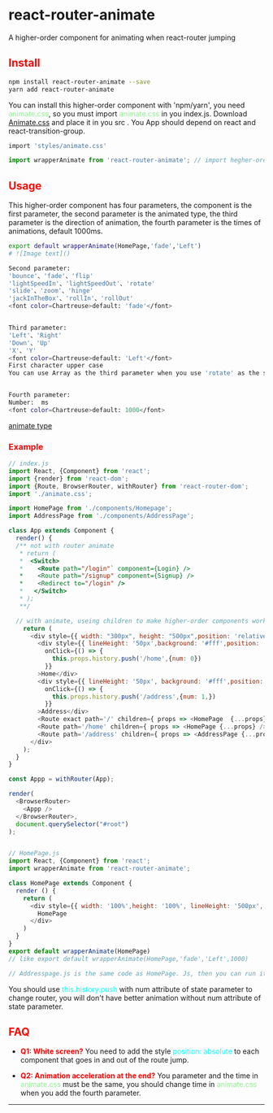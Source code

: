 # react-router-animate
A higher-order component for animating when react-router jumping

## <font color=red>Install</font>

```bash
npm install react-router-animate --save
yarn add react-router-animate
```

You can install this higher-order component with 'npm/yarn', you need <font color=LightGreen>animate.css</font>, so you must import <font color=LightGreen>animate.css</font> in you index.js. Download [Animate.css](https://raw.githubusercontent.com/daneden/animate.css/master/animate.css) and place it in you  src . You App should depend on react and react-transition-group.


```bash
import 'styles/animate.css'
```

```javascript
import wrapperAnimate from 'react-router-animate'; // import hegher-order component called wrapperAnimate
```

## <font color=red>Usage</font> 
This higher-order component has four parameters, the component is the first parameter, the second parameter is the animated type, the third parameter is the direction of animation, the fourth parameter is the times of animations, default 1000ms. 
```bash
export default wrapperAnimate(HomePage,'fade','Left')
# ![Image text]()

Second parameter:
'bounce'、'fade'、'flip'
'lightSpeedIn'、'lightSpeedOut'、'rotate'
'slide'、'zoom'、'hinge'
'jackInTheBox'、'rollIn'、'rollOut'
<font color=Chartreuse>default: 'fade'</font>


Third parameter:
'Left'、'Right'
'Down'、'Up'
'X'、'Y'
<font color=Chartreuse>default: 'Left'</font>
First character upper case
You can use Array as the third parameter when you use 'rotate' as the second parameter to determine the direction of the animation. The first value of the Array is the direction of entry, the second value of the Array is the direction of leave.


Fourth parameter:
Number:  ms
<font color=Chartreuse>default: 1000</font>
```
[animate type](https://daneden.github.io/animate.css/)


### <font color=red>Example</font>
```javascript
// index.js
import React, {Component} from 'react';
import {render} from 'react-dom';
import {Route, BrowserRouter, withRouter} from 'react-router-dom';
import './animate.css'; 

import HomePage from './components/Homepage';
import AddressPage from './components/AddressPage';

class App extends Component {
  render() {
  /** not with router animate
   * return (
   *  <Switch>
   *    <Route path="/login"` component={Login} />
   *    <Route path="/signup" component={Signup} />
   *    <Redirect to="/login" />
   *   </Switch>
   * );
   **/

  // with animate, useing children to make higher-order components work
    return (
      <div style={{ width: "300px", height: "500px",position: 'relative' }}>
        <div style={{ lineHeight: '50px',background: '#fff',position: 'absolute',zIndex: 100 }}
          onClick={() => {
            this.props.history.push('/home',{num: 0})
          }}
        >Home</div>
        <div style={{ lineHeight: '50px', background: '#fff',position: 'absolute', left: 100,zIndex: 100 }}
          onClick={() => {
            this.props.history.push('/address',{num: 1,})
          }}
        >Address</div>
        <Route exact path='/' children={ props => <HomePage  {...props}/>} />
        <Route path='/home' children={ props => <HomePage {...props} />} />
        <Route path='/address' children={ props => <AddressPage {...props} />} />
      </div>
    );
  }
}

const Appp = withRouter(App);

render(
  <BrowserRouter>
    <Appp />
  </BrowserRouter>,
  document.querySelector("#root")
);


// HomePage.js
import React, {Component} from 'react';
import wrapperAnimate from 'react-router-animate';

class HomePage extends Component {
  render () {
    return (
      <div style={{ width: '100%',height: '100%', lineHeight: '500px', background: 'green',position: 'absolute' }}>
        HomePage
      </div>
    )
  }
}
export default wrapperAnimate(HomePage)
// like export default wrapperAnimate(HomePage,'fade','Left',1000)

// Addresspage.js is the same code as HomePage. Js, then you can run it
```
You should use  <font color=Cyan>this.history.push</font>  with num attribute of state parameter to change router, you will don't have better animation without num attribute of state parameter.


## <font color=red>FAQ</font>
*   **<font color=red>Q1: White screen?</font>**
    You need to add the style  <font color=Cyan>position: absolute</font>  to each component that goes in and out of the route jump.
    
*   **<font color=red>Q2: Animation acceleration at the end?</font>**
    You parameter and the time in <font color=LightGreen>animate.css</font> must be the same, you should change time in <font color=LightGreen>
animate.css</font> when you add the fourth parameter.
---
